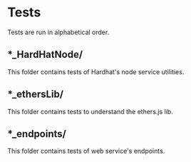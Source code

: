 # Tests
Tests are run in alphabetical order.

## *_HardHatNode/
This folder contains tests of Hardhat's node service utilities.

## *_ethersLib/
This folder contains tests to understand the ethers.js lib.

## *_endpoints/
This folder contains tests of web service's endpoints.

